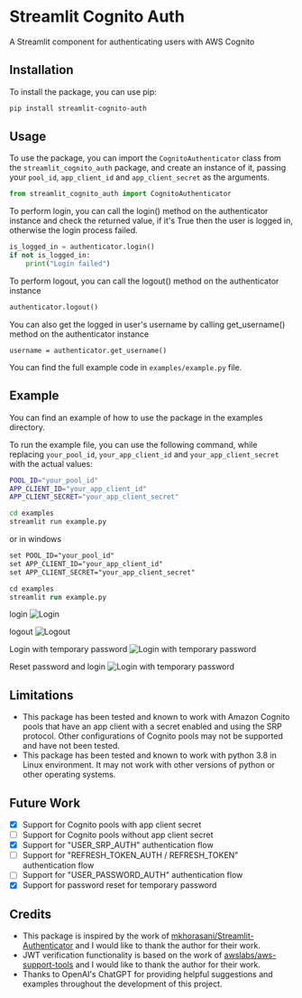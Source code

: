 # Streamlit Cognito Auth

A Streamlit component for authenticating users with AWS Cognito

## Installation

To install the package, you can use pip:

```sh
pip install streamlit-cognito-auth
```

## Usage

To use the package, you can import the `CognitoAuthenticator` class from the `streamlit_cognito_auth` package, and create an instance of it, passing your `pool_id`, `app_client_id` and `app_client_secret` as the arguments.

```python
from streamlit_cognito_auth import CognitoAuthenticator
```

To perform login, you can call the login() method on the authenticator instance and check the returned value, if it's True then the user is logged in, otherwise the login process failed.

```python
is_logged_in = authenticator.login()
if not is_logged_in:
    print("Login failed")
```

To perform logout, you can call the logout() method on the authenticator instance

```python
authenticator.logout()
```

You can also get the logged in user's username by calling get_username() method on the authenticator instance

```
username = authenticator.get_username()
```

You can find the full example code in `examples/example.py` file.

## Example

You can find an example of how to use the package in the examples directory.

To run the example file, you can use the following command, while replacing `your_pool_id`, `your_app_client_id` and `your_app_client_secret` with the actual values:

```sh
POOL_ID="your_pool_id"
APP_CLIENT_ID="your_app_client_id"
APP_CLIENT_SECRET="your_app_client_secret"

cd examples
streamlit run example.py
```

or in windows

```ps
set POOL_ID="your_pool_id"
set APP_CLIENT_ID="your_app_client_id"
set APP_CLIENT_SECRET="your_app_client_secret"

cd examples
streamlit run example.py
```

login
![Login](https://raw.githubusercontent.com/pop-srw/streamlit-cognito-auth/main/images/login.gif)

logout
![Logout](https://raw.githubusercontent.com/pop-srw/streamlit-cognito-auth/main/images/logout.gif)

Login with temporary password
![Login with temporary password](https://raw.githubusercontent.com/pop-srw/streamlit-cognito-auth/main/images/password-reset-01.gif)

Reset password and login
![Login with temporary password](https://raw.githubusercontent.com/pop-srw/streamlit-cognito-auth/main/images/password-reset-02.gif)

## Limitations

- This package has been tested and known to work with Amazon Cognito pools that have an app client with a secret enabled and using the SRP protocol. Other configurations of Cognito pools may not be supported and have not been tested.
- This package has been tested and known to work with python 3.8 in Linux environment. It may not work with other versions of python or other operating systems.

## Future Work

- [x] Support for Cognito pools with app client secret
- [ ] Support for Cognito pools without app client secret
- [x] Support for "USER_SRP_AUTH" authentication flow
- [ ] Support for "REFRESH_TOKEN_AUTH / REFRESH_TOKEN" authentication flow
- [ ] Support for "USER_PASSWORD_AUTH" authentication flow
- [x] Support for password reset for temporary password

## Credits

- This package is inspired by the work of [mkhorasani/Streamlit-Authenticator](https://github.com/mkhorasani/Streamlit-Authenticator) and I would like to thank the author for their work.
- JWT verification functionality is based on the work of [awslabs/aws-support-tools](https://github.com/awslabs/aws-support-tools/blob/master/Cognito/decode-verify-jwt/decode-verify-jwt.py) and I would like to thank the author for their work.
- Thanks to OpenAI's ChatGPT for providing helpful suggestions and examples throughout the development of this project.
